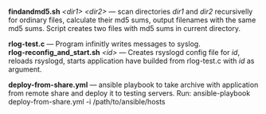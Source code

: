 <b>findandmd5.sh</b> <i>&lt;dir1&gt;</i> <i>&lt;dir2&gt;</i> &mdash; scan directories <i>dir1</i> and <i>dir2</i> recursivelly for ordinary files, calculate their md5 sums, output filenames with the same md5 sums. Script creates two files with md5 sums in current directory.

<b>rlog-test.c</b> &mdash; Program infinitly writes messages to syslog.<br>
<b>rlog-reconfig_and_start.sh</b> <i>&lt;id&gt;</i> &mdash; Creates rsyslogd config file for <i>id</i>, reloads rsyslogd, starts application have builded from rlog-test.c with <i>id</i> as argument.

<b>deploy-from-share.yml</b> &mdash; ansible playbook to take archive with application from remote share and deploy it to testing servers. Run: ansible-playbook deploy-from-share.yml -i /path/to/ansible/hosts
